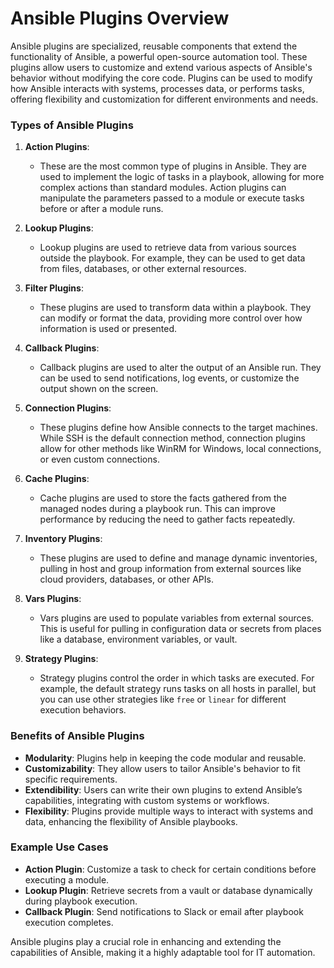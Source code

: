 # Ansible Plugins Overview

Ansible plugins are specialized, reusable components that extend the functionality of Ansible, a powerful open-source automation tool. These plugins allow users to customize and extend various aspects of Ansible's behavior without modifying the core code. Plugins can be used to modify how Ansible interacts with systems, processes data, or performs tasks, offering flexibility and customization for different environments and needs.

### Types of Ansible Plugins

1. **Action Plugins**:
   - These are the most common type of plugins in Ansible. They are used to implement the logic of tasks in a playbook, allowing for more complex actions than standard modules. Action plugins can manipulate the parameters passed to a module or execute tasks before or after a module runs.

2. **Lookup Plugins**:
   - Lookup plugins are used to retrieve data from various sources outside the playbook. For example, they can be used to get data from files, databases, or other external resources.

3. **Filter Plugins**:
   - These plugins are used to transform data within a playbook. They can modify or format the data, providing more control over how information is used or presented.

4. **Callback Plugins**:
   - Callback plugins are used to alter the output of an Ansible run. They can be used to send notifications, log events, or customize the output shown on the screen.

5. **Connection Plugins**:
   - These plugins define how Ansible connects to the target machines. While SSH is the default connection method, connection plugins allow for other methods like WinRM for Windows, local connections, or even custom connections.

6. **Cache Plugins**:
   - Cache plugins are used to store the facts gathered from the managed nodes during a playbook run. This can improve performance by reducing the need to gather facts repeatedly.

7. **Inventory Plugins**:
   - These plugins are used to define and manage dynamic inventories, pulling in host and group information from external sources like cloud providers, databases, or other APIs.

8. **Vars Plugins**:
   - Vars plugins are used to populate variables from external sources. This is useful for pulling in configuration data or secrets from places like a database, environment variables, or vault.

9. **Strategy Plugins**:
   - Strategy plugins control the order in which tasks are executed. For example, the default strategy runs tasks on all hosts in parallel, but you can use other strategies like `free` or `linear` for different execution behaviors.

### Benefits of Ansible Plugins

- **Modularity**: Plugins help in keeping the code modular and reusable.
- **Customizability**: They allow users to tailor Ansible's behavior to fit specific requirements.
- **Extendibility**: Users can write their own plugins to extend Ansible’s capabilities, integrating with custom systems or workflows.
- **Flexibility**: Plugins provide multiple ways to interact with systems and data, enhancing the flexibility of Ansible playbooks.

### Example Use Cases
- **Action Plugin**: Customize a task to check for certain conditions before executing a module.
- **Lookup Plugin**: Retrieve secrets from a vault or database dynamically during playbook execution.
- **Callback Plugin**: Send notifications to Slack or email after playbook execution completes.

Ansible plugins play a crucial role in enhancing and extending the capabilities of Ansible, making it a highly adaptable tool for IT automation.